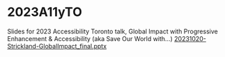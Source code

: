 # 2023A11yTO
Slides for 2023 Accessibility Toronto talk, Global Impact with Progressive Enhancement &amp; Accessibility (aka Save Our World with…)
[20231020-Strickland-GlobalImpact_final.pptx](https://github.com/jenstrickland/2023A11yTO/files/12849317/20231020-Strickland-GlobalImpact_final.pptx)
